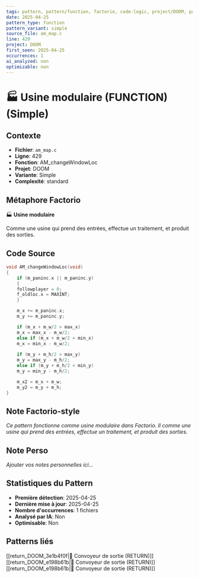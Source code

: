 ```yaml
---
tags: pattern, pattern/function, factorio, code-logic, project/DOOM, pattern/variant/simple
date: 2025-04-25
pattern_type: function
pattern_variant: simple
source_file: am_map.c
line: 429
project: DOOM
first_seen: 2025-04-25
occurrences: 1
ai_analyzed: non
optimizable: non
---
```


# 🏭 Usine modulaire (FUNCTION) (Simple)

## Contexte
- **Fichier**: `am_map.c`
- **Ligne**: 429
- **Fonction**: AM_changeWindowLoc
- **Projet**: DOOM
- **Variante**: Simple
- **Complexité**: standard

## Métaphore Factorio
🏭 **Usine modulaire**

Comme une usine qui prend des entrées, effectue un traitement, et produit des sorties.

## Code Source
```c
void AM_changeWindowLoc(void)
{
    if (m_paninc.x || m_paninc.y)
    {
	followplayer = 0;
	f_oldloc.x = MAXINT;
    }

    m_x += m_paninc.x;
    m_y += m_paninc.y;

    if (m_x + m_w/2 > max_x)
	m_x = max_x - m_w/2;
    else if (m_x + m_w/2 < min_x)
	m_x = min_x - m_w/2;
  
    if (m_y + m_h/2 > max_y)
	m_y = max_y - m_h/2;
    else if (m_y + m_h/2 < min_y)
	m_y = min_y - m_h/2;

    m_x2 = m_x + m_w;
    m_y2 = m_y + m_h;
}
```

## Note Factorio-style
*Ce pattern fonctionne comme usine modulaire dans Factorio. Il comme une usine qui prend des entrées, effectue un traitement, et produit des sorties.*

## Note Perso
*Ajouter vos notes personnelles ici...*

## Statistiques du Pattern
- **Première détection**: 2025-04-25
- **Dernière mise à jour**: 2025-04-25
- **Nombre d'occurrences**: 1 fichiers
- **Analysé par IA**: Non
- **Optimisable**: Non

## Patterns liés
[[return_DOOM_3e1b4f0f|🚚 Convoyeur de sortie (RETURN)]]
[[return_DOOM_e198b61b|🚚 Convoyeur de sortie (RETURN)]]
[[return_DOOM_e198b61b|🚚 Convoyeur de sortie (RETURN)]]
